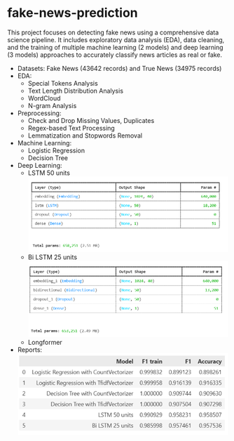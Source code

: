 # fake-news-prediction
This project focuses on detecting fake news using a comprehensive data science pipeline. It includes exploratory data analysis (EDA), data cleaning, and the training of multiple machine learning (2 models) and deep learning (3 models) approaches to accurately classify news articles as real or fake.

- Datasets: Fake News (43642 records) and True News (34975 records)
- EDA:
  + Special Tokens Analysis
  + Text Length Distribution Analysis
  + WordCloud
  + N-gram Analysis
- Preprocessing:
  + Check and Drop Missing Values, Duplicates
  + Regex-based Text Processing
  + Lemmatization and Stopwords Removal
- Machine Learning:
  + Logistic Regression
  + Decision Tree
- Deep Learning:
  + LSTM 50 units
    ![Alt text](images/lstm50.png)
  + Bi LSTM 25 units
    ![Alt text](images/bilstm25.png)
  + Longformer
- Reports: ![Alt text](images/report.png)
